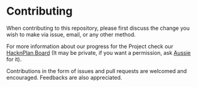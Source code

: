 # Contributing

When contributing to this repository, please first discuss the change you wish to make via issue, email, or any other method.

For more information about our progress for the Project check our [HacknPlan Board](https://app.hacknplan.com/p/45579/summary) (It may be private, if you want a permission, ask [Aussie](https://github.com/AussieOtter) for it).

Contributions in the form of issues and pull requests are welcomed and encouraged. Feedbacks are also appreciated.
